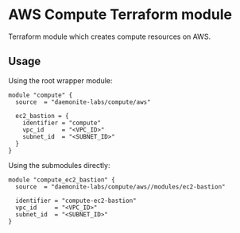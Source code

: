 # AWS Compute Terraform module

Terraform module which creates compute resources on AWS.

## Usage

Using the root wrapper module:

```hcl
module "compute" {
  source  = "daemonite-labs/compute/aws"

  ec2_bastion = {
    identifier = "compute"
    vpc_id     = "<VPC_ID>"
    subnet_id  = "<SUBNET_ID>"
  }
}
```

Using the submodules directly:

```hcl
module "compute_ec2_bastion" {
  source  = "daemonite-labs/compute/aws//modules/ec2-bastion"

  identifier = "compute-ec2-bastion"
  vpc_id     = "<VPC_ID>"
  subnet_id  = "<SUBNET_ID>"
}
```
